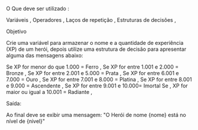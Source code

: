 O Que deve ser utilizado :

Variáveis ,
Operadores ,
Laços de repetição ,
Estruturas de decisões ,

Objetivo

Crie uma variável para armazenar o nome e a quantidade de experiência (XP) de um herói, depois utilize uma estrutura de decisão para apresentar alguma das mensagens abaixo:

Se XP for menor do que 1.000 = Ferro ,
Se XP for entre 1.001 e 2.000 = Bronze , 
Se XP for entre 2.001 e 5.000 = Prata ,
Se XP for entre 6.001 e 7.000 = Ouro ,
Se XP for entre 7.001 e 8.000 = Platina ,
Se XP for entre 8.001 e 9.000 = Ascendente ,
Se XP for entre 9.001 e 10.000= Imortal Se ,
XP for maior ou igual a 10.001 = Radiante ,

Saída:

Ao final deve se exibir uma mensagem: "O Herói de nome {nome} está no nível de {nivel}"
